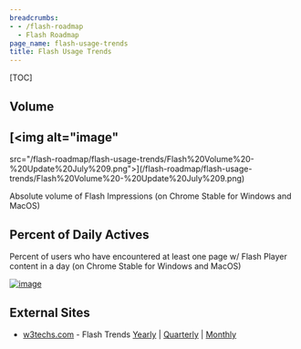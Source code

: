 ```yaml
---
breadcrumbs:
- - /flash-roadmap
  - Flash Roadmap
page_name: flash-usage-trends
title: Flash Usage Trends
---
```


[TOC]

## Volume

## [<img alt="image"
src="/flash-roadmap/flash-usage-trends/Flash%20Volume%20-%20Update%20July%209.png">](/flash-roadmap/flash-usage-trends/Flash%20Volume%20-%20Update%20July%209.png)

Absolute volume of Flash Impressions (on Chrome Stable for Windows and MacOS)

## Percent of Daily Actives

Percent of users who have encountered at least one page w/ Flash Player content
in a day (on Chrome Stable for Windows and MacOS)

[<img alt="image"
src="/flash-roadmap/flash-usage-trends/Daily%20Actives%20-%20Update%20July%209.png">](/flash-roadmap/flash-usage-trends/Daily%20Actives%20-%20Update%20July%209.png)

## External Sites

*   [w3techs.com](https://w3techs.com/) - Flash Trends
            [Yearly](https://w3techs.com/technologies/history_overview/client_side_language/all/y)
            |
            [Quarterly](https://w3techs.com/technologies/history_overview/client_side_language/all/q)
            |
            [Monthly](https://w3techs.com/technologies/history_overview/client_side_language/all)